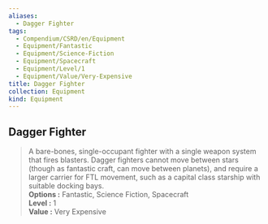 ```yaml
---
aliases:
  - Dagger Fighter
tags:
  - Compendium/CSRD/en/Equipment
  - Equipment/Fantastic
  - Equipment/Science-Fiction
  - Equipment/Spacecraft
  - Equipment/Level/1
  - Equipment/Value/Very-Expensive
title: Dagger Fighter
collection: Equipment
kind: Equipment
---
```

## Dagger Fighter  
  
>A bare-bones, single-occupant fighter with a single weapon system that fires blasters. Dagger fighters cannot move between stars (though as fantastic craft, can move between planets), and require a larger carrier for FTL movement, such as a capital class starship with suitable docking bays.  
> **Options :** Fantastic, Science Fiction, Spacecraft  
> **Level :** 1  
> **Value :** Very Expensive